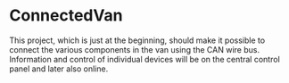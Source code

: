 # ConnectedVan
This project, which is just at the beginning, should make it possible to connect the various components in the van using the CAN wire bus. Information and control of individual devices will be on the central control panel and later also online.
